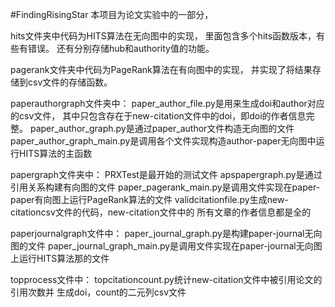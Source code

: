 #FindingRisingStar
本项目为论文实验中的一部分，

hits文件夹中代码为HITS算法在无向图中的实现，
里面包含多个hits函数版本，有些有错误。
还有分别存储hub和authority值的功能。

pagerank文件夹中代码为PageRank算法在有向图中的实现，
并实现了将结果存储到csv文件的存储函数。

paperauthorgraph文件夹中：
paper_author_file.py是用来生成doi和author对应的csv文件，
其中只包含存在于new-citation文件中的doi，即doi的作者信息完整。
paper_author_graph.py是通过paper_author文件构造无向图的文件
paper_author_graph_main.py是调用各个文件实现构造author-paper无向图中运行HITS算法的主函数

papergraph文件夹中：
PRXTest是最开始的测试文件
apspapergraph.py是通过引用关系构建有向图的文件
paper_pagerank_main.py是调用文件实现在paper-paper有向图上运行PageRank算法的文件
validcitationfile.py生成new-citationcsv文件的代码，new-citation文件中的
所有文章的作者信息都是全的

paperjournalgraph文件中：
paper_journal_graph.py是构建paper-journal无向图的文件
paper_journal_graph_main.py是调用文件实现在paper-journal无向图上运行HITS算法那的文件

topprocess文件中：
topcitationcount.py统计new-citation文件中被引用论文的引用次数并
生成doi，count的二元列csv文件